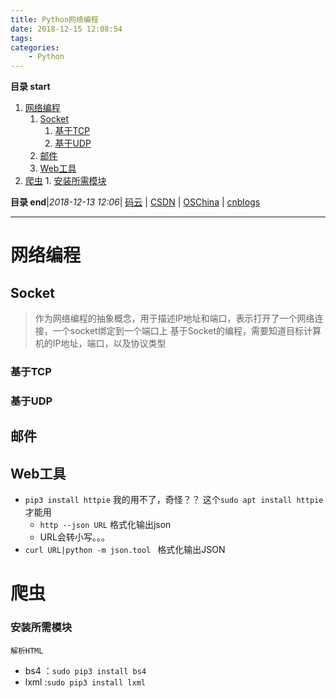 ```yaml
---
title: Python网络编程
date: 2018-12-15 12:08:54
tags: 
categories: 
    - Python
---
```


**目录 start**
 
1. [网络编程](#网络编程)
    1. [Socket](#socket)
        1. [基于TCP](#基于tcp)
        1. [基于UDP](#基于udp)
    1. [邮件](#邮件)
    1. [Web工具](#web工具)
1. [爬虫](#爬虫)
        1. [安装所需模块](#安装所需模块)

**目录 end**|_2018-12-13 12:06_| [码云](https://gitee.com/gin9) | [CSDN](http://blog.csdn.net/kcp606) | [OSChina](https://my.oschina.net/kcp1104) | [cnblogs](http://www.cnblogs.com/kuangcp)
****************************************
# 网络编程
## Socket
> 作为网络编程的抽象概念，用于描述IP地址和端口，表示打开了一个网络连接，一个socket绑定到一个端口上
> 基于Socket的编程，需要知道目标计算机的IP地址，端口，以及协议类型

### 基于TCP

### 基于UDP

## 邮件

## Web工具
- `pip3 install httpie` 我的用不了，奇怪？？ 这个`sudo apt install httpie`才能用
    - `http --json URL` 格式化输出json
    - URL会转小写。。。
- `curl URL|python -m json.tool ` 格式化输出JSON

# 爬虫
### 安装所需模块

`解析HTML`
- bs4 ：`sudo pip3 install bs4`
- lxml :`sudo pip3 install lxml`
